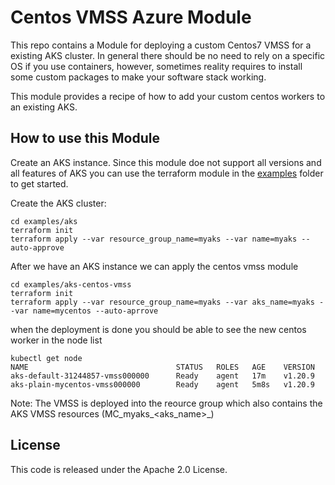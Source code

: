 # Centos VMSS Azure Module

This repo contains a Module for deploying a custom Centos7 VMSS for a existing AKS cluster.
In general there should be no need to rely on a specific OS if you use containers, however, 
sometimes reality requires to install some custom packages to make your software stack working. 

This module provides a recipe of how to add your custom centos workers to an existing AKS.

## How to use this Module

Create an AKS instance. Since this module doe not support all versions and all features of AKS you can use 
the terraform module in the [examples](https://github.com/chilicat/terraform-azurerm-aks-centos7-vmss/tree/master/examples) folder to get started.

Create the AKS cluster:
```
cd examples/aks
terraform init
terraform apply --var resource_group_name=myaks --var name=myaks --auto-approve
```

After we have an AKS instance we can apply the centos vmss module

```
cd examples/aks-centos-vmss
terraform init
terraform apply --var resource_group_name=myaks --var aks_name=myaks --var name=mycentos --auto-aprrove
```

when the deployment is done you should be able to see the new centos worker in the node list

```
kubectl get node
NAME                                 STATUS   ROLES   AGE    VERSION
aks-default-31244857-vmss000000      Ready    agent   17m    v1.20.9
aks-plain-mycentos-vmss000000        Ready    agent   5m8s   v1.20.9
```

Note: The VMSS is deployed into the reource group which also contains the AKS VMSS resources (MC_myaks_<aks_name>_<location>)

## License

This code is released under the Apache 2.0 License.